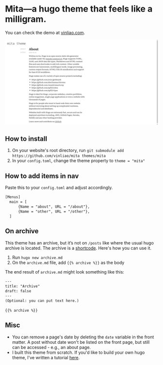 # Mita—a hugo theme that feels like a milligram.

You can check the demo at [vinliao.com](https://vinliao.com).

![mita second image](https://raw.githubusercontent.com/vinliao/mita/master/images/mita-2.png)

## How to install
1. On your website's root directory, run `git submodule add https://github.com/vinliao/mita themes/mita`
2. In your `config.toml`, change the theme property to `theme = "mita"`

## How to add items in nav
Paste this to your `config.toml` and adjust accordingly.

```
[Menus]
  main = [
      {Name = "about", URL = "/about"},
      {Name = "other", URL = "/other"},
  ]
```

## On archive
This theme has an archive, but it’s not on `/posts` like where the usual hugo archive is located. The archive is a [shortcode](https://gohugo.io/content-management/shortcodes/). Here's how you can use it.

1. Run `hugo new archive.md`
2. On the `archive.md` file, add `{{% archive %}}` as the body

The end result of `archive.md` might look something like this:

```
---
title: "Archive"
draft: false
---
(Optional: you can put text here.)

{{% archive %}}
```

## Misc
- You can remove a page's date by deleting the `date` variable in the front matter. A post without date won't be listed on the front page, but still can be accessed - e.g., an about page.
- I built this theme from scratch. If you'd like to build your own hugo theme, I've written a tutorial [here](https://dev.to/vinliao/create-your-own-hugo-theme-from-scratch-5df9).
